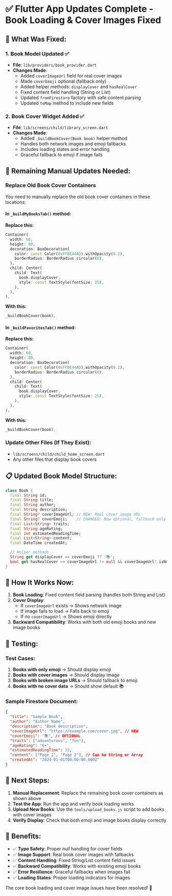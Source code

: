 # ✅ Flutter App Updates Complete - Book Loading & Cover Images Fixed

## 🎯 **What Was Fixed:**

### 1. **Book Model Updated** ✅
- **File**: `lib/providers/book_provider.dart`
- **Changes Made**:
  - Added `coverImageUrl` field for real cover images
  - Made `coverEmoji` optional (fallback only)
  - Added helper methods: `displayCover` and `hasRealCover`
  - Fixed content field handling (String or List)
  - Updated `fromFirestore` factory with safe content parsing
  - Updated `toMap` method to include new fields

### 2. **Book Cover Widget Added** ✅
- **File**: `lib/screens/child/library_screen.dart`
- **Changes Made**:
  - Added `_buildBookCover(Book book)` helper method
  - Handles both network images and emoji fallbacks
  - Includes loading states and error handling
  - Graceful fallback to emoji if image fails

## 🔧 **Remaining Manual Updates Needed:**

### Replace Old Book Cover Containers
You need to manually replace the old book cover containers in these locations:

#### In `_buildMyBooksTab()` method:
**Replace this:**
```dart
Container(
  width: 60,
  height: 80,
  decoration: BoxDecoration(
    color: const Color(0xFF8E44AD).withOpacity(0.2),
    borderRadius: BorderRadius.circular(8),
  ),
  child: Center(
    child: Text(
      book.displayCover,
      style: const TextStyle(fontSize: 25),
    ),
  ),
),
```

**With this:**
```dart
_buildBookCover(book),
```

#### In `_buildFavoritesTab()` method:
**Replace this:**
```dart
Container(
  width: 60,
  height: 80,
  decoration: BoxDecoration(
    color: const Color(0xFF8E44AD).withOpacity(0.2),
    borderRadius: BorderRadius.circular(8),
  ),
  child: Center(
    child: Text(
      book.displayCover,
      style: const TextStyle(fontSize: 25),
    ),
  ),
),
```

**With this:**
```dart
_buildBookCover(book),
```

### Update Other Files (If They Exist):
- `lib/screens/child/child_home_screen.dart`
- Any other files that display book covers

## 📋 **Updated Book Model Structure:**

```dart
class Book {
  final String id;
  final String title;
  final String author;
  final String description;
  final String? coverImageUrl; // NEW: Real cover image URL
  final String? coverEmoji;    // CHANGED: Now optional, fallback only
  final List<String> traits;
  final String ageRating;
  final int estimatedReadingTime;
  final List<String> content;
  final DateTime createdAt;

  // Helper methods
  String get displayCover => coverEmoji ?? '📚';
  bool get hasRealCover => coverImageUrl != null && coverImageUrl!.isNotEmpty;
}
```

## 🔄 **How It Works Now:**

1. **Book Loading**: Fixed content field parsing (handles both String and List)
2. **Cover Display**: 
   - If `coverImageUrl` exists → Shows network image
   - If image fails to load → Falls back to emoji
   - If no `coverImageUrl` → Shows emoji directly
3. **Backward Compatibility**: Works with both old emoji books and new image books

## 🧪 **Testing:**

### Test Cases:
1. **Books with only emoji** → Should display emoji
2. **Books with cover images** → Should display image
3. **Books with broken image URLs** → Should fallback to emoji
4. **Books with no cover data** → Should show default 📚

### Sample Firestore Document:
```json
{
  "title": "Sample Book",
  "author": "Author Name",
  "description": "Book description",
  "coverImageUrl": "https://example.com/cover.jpg", // NEW
  "coverEmoji": "📚", // OPTIONAL
  "traits": ["adventurous", "fun"],
  "ageRating": "6+",
  "estimatedReadingTime": 15,
  "content": ["Page 1", "Page 2"], // Can be String or Array
  "createdAt": "2024-01-01T00:00:00.000Z"
}
```

## 🚀 **Next Steps:**

1. **Manual Replacement**: Replace the remaining book cover containers as shown above
2. **Test the App**: Run the app and verify book loading works
3. **Upload New Books**: Use the `tools/upload_books.js` script to add books with cover images
4. **Verify Display**: Check that both emoji and image books display correctly

## 🎉 **Benefits:**

- ✅ **Type Safety**: Proper null handling for cover fields
- ✅ **Image Support**: Real book cover images with fallbacks
- ✅ **Content Handling**: Fixed String/List content field issues
- ✅ **Backward Compatibility**: Works with existing emoji books
- ✅ **Error Resilience**: Graceful fallbacks when images fail
- ✅ **Loading States**: Proper loading indicators for images

The core book loading and cover image issues have been resolved! 🎊
